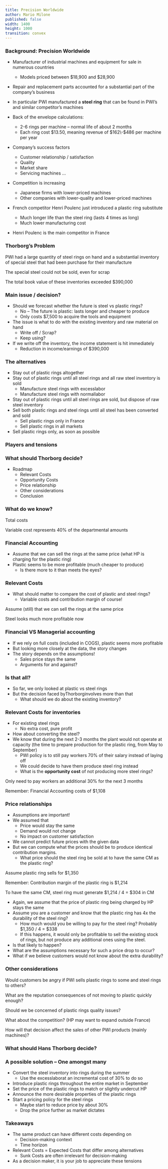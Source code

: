 ```yaml
---
title: Precision Worldwide
author: Mario Milone
published: false
width: 1400
height: 1000
transition: convex
---
```



### Background: Precision Worldwide

* Manufacturer of industrial machines and equipment for sale in numerous countries
  * Models priced between $18\,900 and $28\,900
* Repair and replacement parts accounted for a substantial part of the company’s business
* In particular PWI manufactured a __steel ring__ that can be found in PWI’s and similar competitor’s machines
* Back of the envelope calculations:
  * 2\-6 rings per machine – normal life of about 2 months
  * Each ring cost $13\.50\, meaning revenue of $162\-$486 per machine per year

* Company’s success factors
  * Customer relationship / satisfaction
  * Quality
  * Market share
  * Servicing machines …

* Competition is increasing
  * Japanese firms with lower\-priced machines
  * Other companies with lower\-quality and lower\-priced machines

* French competitor Henri Poulenc just introduced a plastic ring substitute
  * Much longer life than the steel ring \(lasts 4 times as long\)
  * Much lower manufacturing cost
* Henri Poulenc is the main competitor in France

### Thorborg’s Problem

PWI had a large quantity of steel rings on hand and a substantial inventory of special steel that had been purchase for their manufacture

The special steel could not be sold\, even for scrap

The total book value of these inventories exceeded $390\,000

### Main issue / decision?

* Should we forecast whether the future is steel vs plastic rings?
  * No – The future is plastic: lasts longer and cheaper to produce
  * Only costs $7\,500 to acquire the tools and equipment
* The issue is what to do with the existing inventory and raw material on hand
  * Write off / Scrap?
  * Keep using?
* If we write off the inventory\, the income statement is hit immediately
  * Reduction in income/earnings of $390\,000

### The alternatives

* Stay out of plastic rings altogether
* Stay out of plastic rings until all steel rings and all raw steel inventory is sold
  * Manufacture steel rings with excesslabor
  * Manufacture steel rings with normallabor
* Stay out of plastic rings until all steel rings are sold\, but dispose of raw steel inventory
* Sell both plastic rings and steel rings until all steel has been converted and sold
  * Sell plastic rings only in France
  * Sell plastic rings in all markets
* Sell plastic rings only\, as soon as possible

### Players and tensions

### What should Thorborg decide?

* Roadmap
  * Relevant Costs
  * Opportunity Costs
  * Price relationship
  * Other considerations
  * Conclusion

### What do we know?

Total costs

Variable cost represents 40% of the departmental amounts

### Financial Accounting

* Assume that we can sell the rings at the same price \(what HP is charging for the plastic ring\)
* Plastic seems to be more profitable \(much cheaper to produce\)
  * Is there more to it than meets the eyes?

### Relevant Costs

* What should matter to compare the cost of plastic and steel rings?
  * Variable costs and contribution margin of course\!

Assume \(still\) that we can sell the rings at the same price

Steel looks much more profitable now

### Financial VS Managerial accounting

* If we rely on full costs \(included in COGS\)\, plastic seems more profitable
* But looking more closely at the data\, the story changes
* The story depends on the assumptions\!
  * Sales price stays the same
  * Arguments for and against?

### Is that all?

* So far\, we only looked at plastic vs steel rings
* But the decision faced byThorborginvolves more than that
  * What should we do about the existing inventory?

### Relevant Costs for inventories

* For existing steel rings
  * No extra cost\, pure profit
* How about converting the steel?
* We know that during the next 2\-3 months the plant would not operate at capacity \(the time to prepare production for the plastic ring\, from May to September\)
  * PWI policy is to still pay workers 70% of their salary instead of laying off
  * We could decide to have them produce steel ring instead
  * What is the __opportunity cost__ of not producing more steel rings?

Only need to pay workers an additional 30% for the next 3 months

Remember: Financial Accounting costs of $1\,108

### Price relationships

* Assumptions are important\!
* We assumed that
  * Price would stay the same
  * Demand would not change
  * No impact on customer satisfaction
* We cannot predict future prices with the given data
* But we can compute what the prices should be to produce identical contribution margins\.
  * What price should the steel ring be sold at to have the same CM as the plastic ring?

Assume plastic ring sells for $1\,350

Remember: Contribution margin of the plastic ring is $1\,214

To have the same CM\, steel ring must generate $1\,214 / 4 = $304 in CM

* Again\, we assume that the price of plastic ring being charged by HP stays the same
* Assume you are a customer and know that the plastic ring has 4x the durability of the steel ring?
  * How much would you be willing to pay for the steel ring? Probably $1\,350 / 4 = $338
  * If this happens\, it would only be profitable to sell the existing stock of rings\, but not produce any additional ones using the steel\.
* Is that likely to happen?
* What are the assumptions necessary for such a price drop to occur?
* What if we believe customers would not know about the extra durability?

### Other considerations

Would customers be angry if PWI sells plastic rings to some and steel rings to others?

What are the reputation consequences of not moving to plastic quickly enough?

Should we be concerned of plastic rings quality issues?

What about the competition? \(HP may want to expand outside France\)

How will that decision affect the sales of other PWI products \(mainly machines\)?

### What should Hans Thorborg decide?

### A possible solution – One amongst many

* Convert the steel inventory into rings during the summer
  * Use the excesslaborat an incremental cost of 30% to do so
* Introduce plastic rings throughout the entire market in September
* Set the price of the plastic rings to match or slightly undercut HP
* Announce the more desirable properties of the plastic rings
* Start a pricing policy for the steel rings
  * Maybe start to reduce price by about 30%
  * Drop the price further as market dictates

### Takeaways

* The same product can have different costs depending on
  * Decision\-making context
  * Time horizon
* Relevant Costs = Expected Costs that differ among alternatives
  * Sunk Costs are often irrelevant for decision\-making
* As a decision maker\, it is your job to appreciate these tensions
